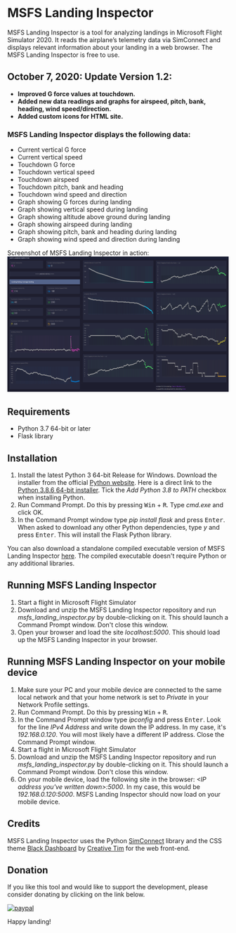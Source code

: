 # MSFS Landing Inspector
MSFS Landing Inspector is a tool for analyzing landings in Microsoft Flight Simulator 2020. It reads the airplane’s telemetry data via SimConnect and displays relevant information about your landing in a web browser. The MSFS Landing Inspector is free to use.

## October 7, 2020: Update Version 1.2:
- **Improved G force values at touchdown.**
- **Added new data readings and graphs for airspeed, pitch, bank, heading, wind speed/direction.**
- **Added custom icons for HTML site.**

### MSFS Landing Inspector displays the following data:
- Current vertical G force
- Current vertical speed
- Touchdown G force
- Touchdown vertical speed
- Touchdown airspeed
- Touchdown pitch, bank and heading
- Touchdown wind speed and direction
- Graph showing G forces during landing
- Graph showing vertical speed during landing
- Graph showing altitude above ground during landing
- Graph showing airspeed during landing
- Graph showing pitch, bank and heading during landing
- Graph showing wind speed and direction during landing

Screenshot of MSFS Landing Inspector in action:
![](images/MSFS_Landing_Inspector_Screenshot.png)

## Requirements
-	Python 3.7 64-bit or later
-	Flask library

## Installation
1. Install the latest Python 3 64-bit Release for Windows. Download the installer from the official [Python website](https://www.python.org/downloads/windows/). Here is a direct link to the [Python 3.8.6 64-bit installer](https://www.python.org/ftp/python/3.8.6/python-3.8.6-amd64.exe). Tick the *Add Python 3.8 to PATH* checkbox when installing Python.
2. Run Command Prompt. Do this by pressing <kbd>Win</kbd> + <kbd>R</kbd>. Type *cmd.exe* and click OK.
3. In the Command Prompt window type *pip install flask* and press <kbd>Enter</kbd>. When asked to download any other Python dependencies, type *y* and press <kbd>Enter</kbd>. This will install the Flask Python library.

You can also download a standalone compiled executable version of MSFS Landing Inspector [here](https://github.com/mracko/MSFS-Landing-Inspector/releases/tag/1.2). The compiled executable doesn't require Python or any additional libraries.

## Running MSFS Landing Inspector
1. Start a flight in Microsoft Flight Simulator
2. Download and unzip the MSFS Landing Inspector repository and run *msfs_landing_inspector.py* by double-clicking on it. This should launch a Command Prompt window. Don't close this window.
3. Open your browser and load the site *localhost:5000*. This should load up the MSFS Landing Inspector in your browser.

## Running MSFS Landing Inspector on your mobile device
1. Make sure your PC and your mobile device are connected to the same local network and that your home network is set to *Private* in your Network Profile settings. 
2. Run Command Prompt. Do this by pressing <kbd>Win</kbd> + <kbd>R</kbd>.
3. In the Command Prompt window type *ipconfig* and press <kbd>Enter</kbd>. Look for the line *IPv4 Address* and write down the IP address. In my case, it's *192.168.0.120*. You will most likely have a different IP address. Close the Command Prompt window.
4. Start a flight in Microsoft Flight Simulator
5. Download and unzip the MSFS Landing Inspector repository and run *msfs_landing_inspector.py* by double-clicking on it. This should launch a Command Prompt window. Don't close this window.
6. On your mobile device, load the following site in the browser: *<IP address you've written down>:5000*. In my case, this would be *192.168.0.120:5000*. MSFS Landing Inspector should now load on your mobile device.

## Credits
MSFS Landing Inspector uses the Python [SimConnect](https://pypi.org/project/SimConnect/) library and the CSS theme [Black Dashboard](https://www.creative-tim.com/product/black-dashboard) by [Creative Tim](https://www.creative-tim.com/) for the web front-end.

## Donation
If you like this tool and would like to support the development, please consider donating by clicking on the link below.

[![paypal](https://www.paypalobjects.com/en_US/i/btn/btn_donateCC_LG.gif)](https://www.paypal.com/cgi-bin/webscr?cmd=_s-xclick&hosted_button_id=CXDDYFUSWA2Z4&source=url)


Happy landing!
